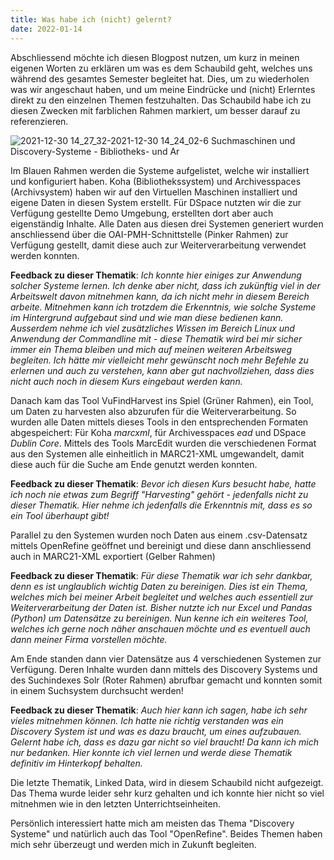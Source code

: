 ```yaml
---
title: Was habe ich (nicht) gelernt?
date: 2022-01-14
---
```


Abschliessend möchte ich diesen Blogpost nutzen, um kurz in meinen eigenen Worten zu erklären um was es dem Schaubild geht, welches uns während des gesamtes Semester begleitet hat. Dies, um zu wiederholen was wir angeschaut haben, und um meine Eindrücke und (nicht) Erlerntes direkt zu den einzelnen Themen festzuhalten. Das Schaubild habe ich zu diesen Zwecken mit farblichen Rahmen markiert, um besser darauf zu referenzieren.

![2021-12-30 14_27_32-2021-12-30 14_24_02-6  Suchmaschinen und Discovery-Systeme - Bibliotheks- und Ar](https://user-images.githubusercontent.com/85638168/147758639-730a09e4-4f96-40e4-9d7b-1fba1e459268.png)

Im Blauen Rahmen werden die Systeme aufgelistet, welche wir installiert und konfiguriert haben. Koha (Bibliothekssystem) und Archivesspaces (Archivsystem) haben wir auf den Virtuellen Maschinen installiert und eigene Daten in diesen System erstellt. Für DSpace nutzten wir die zur Verfügung gestellte Demo Umgebung, erstellten dort aber auch eigenständig Inhalte. Alle Daten aus diesen drei Systemen generiert wurden anschliessend über die OAI-PMH-Schnittstelle (Pinker Rahmen) zur Verfügung gestellt, damit diese auch zur Weiterverarbeitung verwendet werden konnten.

**Feedback zu dieser Thematik**: *Ich konnte hier einiges zur Anwendung solcher Systeme lernen. Ich denke aber nicht, dass ich zukünftig viel in der Arbeitswelt davon mitnehmen kann, da ich nicht mehr in diesem Bereich arbeite. Mitnehmen kann ich trotzdem die Erkenntnis, wie solche Systeme im Hintergrund aufgebaut sind und wie man diese bedienen kann. Ausserdem nehme ich viel zusätzliches Wissen im Bereich Linux und Anwendung der Commandline mit - diese Thematik wird bei mir sicher immer ein Thema bleiben und mich auf meinen weiteren Arbeitsweg begleiten. Ich hätte mir vielleicht mehr gewünscht noch mehr Befehle zu erlernen und auch zu verstehen, kann aber gut nachvollziehen, dass dies nicht auch noch in diesem Kurs eingebaut werden kann.*

Danach kam das Tool VuFindHarvest ins Spiel (Grüner Rahmen), ein Tool, um Daten zu harvesten also abzurufen für die Weiterverarbeitung. So wurden alle Daten mittels dieses Tools in den entsprechenden Formaten abgespeichert: Für Koha *marcxml*, für Archivesspaces *ead* und DSpace *Dublin Core*. Mittels des Tools MarcEdit wurden die verschiedenen Format aus den Systemen alle einheitlich in MARC21-XML umgewandelt, damit diese auch für die Suche am Ende genutzt werden konnten.

**Feedback zu dieser Thematik**: *Bevor ich diesen Kurs besucht habe, hatte ich noch nie etwas zum Begriff "Harvesting" gehört - jedenfalls nicht zu dieser Thematik. Hier nehme ich jedenfalls die Erkenntnis mit, dass es so ein Tool überhaupt gibt!*

Parallel zu den Systemen wurden noch Daten aus einem .csv-Datensatz mittels OpenRefine geöffnet und bereinigt und diese dann anschliessend auch in MARC21-XML exportiert (Gelber Rahmen)

**Feedback zu dieser Thematik**: *Für diese Thematik war ich sehr dankbar, denn es ist unglaublich wichtig Daten zu bereinigen. Dies ist ein Thema, welches mich bei meiner Arbeit begleitet und welches auch essentiell zur Weiterverarbeitung der Daten ist. Bisher nutzte ich nur Excel und Pandas (Python) um Datensätze zu bereinigen. Nun kenne ich ein weiteres Tool, welches ich gerne noch näher anschauen möchte und es eventuell auch dann meiner Firma vorstellen möchte.*

Am Ende standen dann vier Datensätze aus 4 verschiedenen Systemen zur Verfügung. Deren Inhalte wurden dann mittels des Discovery Systems und des Suchindexes Solr (Roter Rahmen) abrufbar gemacht und konnten somit in einem Suchsystem durchsucht werden!

**Feedback zu dieser Thematik**: *Auch hier kann ich sagen, habe ich sehr vieles mitnehmen können. Ich hatte nie richtig verstanden was ein Discovery System ist und was es dazu braucht, um eines aufzubauen. Gelernt habe ich, dass es dazu gar nicht so viel braucht! Da kann ich mich nur bedanken. Hier konnte ich viel lernen und werde diese Thematik definitiv im Hinterkopf behalten.*

Die letzte Thematik, Linked Data, wird in diesem Schaubild nicht aufgezeigt. Das Thema wurde leider sehr kurz gehalten und ich konnte hier nicht so viel mitnehmen wie in den letzten Unterrichtseinheiten. 

Persönlich interessiert hatte mich am meisten das Thema "Discovery Systeme" und natürlich auch das Tool "OpenRefine". Beides Themen haben mich sehr überzeugt und werden mich in Zukunft begleiten.

